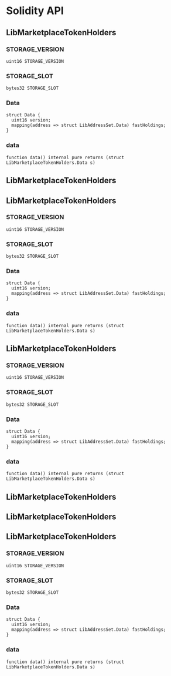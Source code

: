 # Solidity API

## LibMarketplaceTokenHolders

### STORAGE_VERSION

```solidity
uint16 STORAGE_VERSION
```

### STORAGE_SLOT

```solidity
bytes32 STORAGE_SLOT
```

### Data

```solidity
struct Data {
  uint16 version;
  mapping(address => struct LibAddressSet.Data) fastHoldings;
}
```

### data

```solidity
function data() internal pure returns (struct LibMarketplaceTokenHolders.Data s)
```

## LibMarketplaceTokenHolders

## LibMarketplaceTokenHolders

### STORAGE_VERSION

```solidity
uint16 STORAGE_VERSION
```

### STORAGE_SLOT

```solidity
bytes32 STORAGE_SLOT
```

### Data

```solidity
struct Data {
  uint16 version;
  mapping(address => struct LibAddressSet.Data) fastHoldings;
}
```

### data

```solidity
function data() internal pure returns (struct LibMarketplaceTokenHolders.Data s)
```

## LibMarketplaceTokenHolders

### STORAGE_VERSION

```solidity
uint16 STORAGE_VERSION
```

### STORAGE_SLOT

```solidity
bytes32 STORAGE_SLOT
```

### Data

```solidity
struct Data {
  uint16 version;
  mapping(address => struct LibAddressSet.Data) fastHoldings;
}
```

### data

```solidity
function data() internal pure returns (struct LibMarketplaceTokenHolders.Data s)
```

## LibMarketplaceTokenHolders

## LibMarketplaceTokenHolders

## LibMarketplaceTokenHolders

### STORAGE_VERSION

```solidity
uint16 STORAGE_VERSION
```

### STORAGE_SLOT

```solidity
bytes32 STORAGE_SLOT
```

### Data

```solidity
struct Data {
  uint16 version;
  mapping(address => struct LibAddressSet.Data) fastHoldings;
}
```

### data

```solidity
function data() internal pure returns (struct LibMarketplaceTokenHolders.Data s)
```

